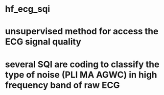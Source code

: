 # hf_ecg_sqi


# unsupervised method for access the ECG signal quality 

# several SQI are coding to classify the type of noise (PLI MA AGWC) in high frequency band of raw ECG  
